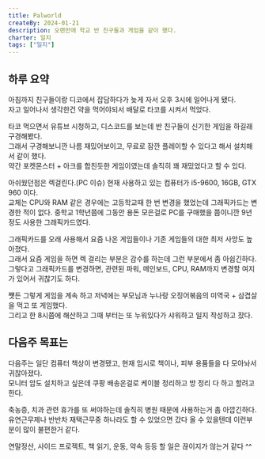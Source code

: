 ```yaml
---
title: Palworld
createBy: 2024-01-21
description: 오랜만에 학교 반 친구들과 게임을 같이 했다.
charter: 일지
tags: ["일지"]
---
```


## 하루 요약

아침까지 친구들이랑 디코에서 잡담하다가 늦게 자서 오후 3시에 일어나게 됐다.  
자고 일어나서 생각한건 약을 먹어야되서 배달로 타코를 시켜서 먹었다.

타코 먹으면서 유튜브 시청하고, 디스코드를 보는데 반 친구들이 신기한 게임을 하길래 구경해봤다.  
그래서 구경해보니깐 나름 재밌어보이고, 무료로 잠깐 플레이할 수 있다고 해서 설치해서 같이 했다.  
약간 포켓몬스터 + 아크를 합친듯한 게임이였는데 솔직히 꽤 재밌었다고 할 수 있다.

아쉬웠던점은 렉걸린다.(PC 이슈) 현재 사용하고 있는 컴퓨터가 i5-9600, 16GB, GTX 960 이다.  
교체는 CPU와 RAM 같은 경우에는 고등학교때 한 번 변경을 했었는데 그래픽카드는 변경한 적이 없다.
중학교 1학년쯤에 그동안 용돈 모은걸로 PC를 구매했을 쯤이니깐 9년 정도 사용한 그래픽카드였다.

그래픽카드를 오래 사용해서 요즘 나온 게임들이나 기존 게임들의 대한 최저 사앙도 높아졌다.  
그래서 요즘 게임을 하면 렉 걸리는 부분은 감수를 하는데 그런 부분에서 좀 아쉽긴하다.  
그렇다고 그래픽카드를 변경하면, 관련된 파워, 메인보드, CPU, RAM까지 변경할 여지가 있어서 귀찮기도 하다.

쩃든 그렇게 게임을 계속 하고 저녁에는 부모님과 누나랑 오징어볶음의 미역국 + 삼겹살을 먹고 또 게임했다.  
그리고 한 8시쯤에 해산하고 그때 부터는 또 누워있다가 샤워하고 일지 작성하고 잤다.

## 다음주 목표는

다음주는 일단 컴퓨터 책상이 변경됐고, 현재 임시로 책이나, 피부 용품들을 다 모아놔서 귀찮아졌다.  
모니터 암도 설치하고 싶은데 쿠팡 배송온걸로 케이블 정리하고 방 정리 다 하고 할려고 한다.

축농증, 치과 관련 휴가를 또 써야하는데 솔직히 병원 때문에 사용하는거 좀 아깝긴하다.  
유연근무제나 반반차 재택근무중 하나라도 할 수 있었으면 갔다 올 수 있을텐데 이런부분이 많이 불편한거 같다.

연말정산, 사이드 프로젝트, 책 읽기, 운동, 약속 등등 할 일은 끊이지가 않는거 같다 ^^
